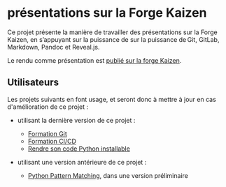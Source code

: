 # présentations sur la Forge Kaizen

Ce projet présente la manière de travailler des présentations sur la Forge Kaizen, en s’appuyant sur la puissance de sur la puissance de Git, GitLab, Markdown, Pandoc et Reveal.js.

Le rendu comme présentation est [publié sur la forge Kaizen](https://poles.pages.forge.kaizen-solutions.net/pole-synergie/presentations/presentations-sur-la-forge-kaizen).

## Utilisateurs

Les projets suivants en font usage, et seront donc à mettre à jour en cas d'amélioration de ce projet :

- utilisant la dernière version de ce projet :

  - [Formation Git](https://forge.kaizen-solutions.net/academy/software-craftmanship/git-first-contact)
  - [Formation CI/CD](https://forge.kaizen-solutions.net/academy/software-craftmanship/formation-ci-cd)
  - [Rendre son code Python installable](https://forge.kaizen-solutions.net/poles/pole-python/presentations/rendre-son-code-python-installable)

- utilisant une version antérieure de ce projet :

  - [Python Pattern Matching](https://forge.kaizen-solutions.net/poles/pole-python/presentations/python-structural-pattern-matching), dans une version préliminaire
